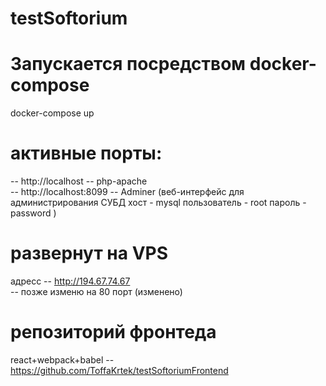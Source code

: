 # testSoftorium
# Запускается посредством docker-compose
 docker-compose up
# активные порты:
--  http://localhost -- php-apache         
--  http://localhost:8099 -- Adminer (веб-интерфейс для администрирования СУБД хост - mysql пользователь - root пароль - password )


# развернут на VPS
адресс -- http://194.67.74.67                
 -- позже изменю на 80 порт (изменено)

# репозиторий фронтеда
react+webpack+babel
-- https://github.com/ToffaKrtek/testSoftoriumFrontend
